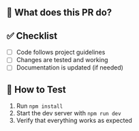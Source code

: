 ## 📝 What does this PR do?
<!-- Briefly describe the changes made in this PR -->

## ✅ Checklist
- [ ] Code follows project guidelines
- [ ] Changes are tested and working
- [ ] Documentation is updated (if needed)

## 🚀 How to Test
<!-- Steps to test this PR (if applicable) -->
1. Run `npm install`
2. Start the dev server with `npm run dev`
3. Verify that everything works as expected
